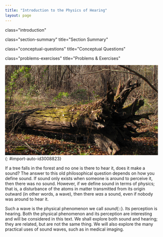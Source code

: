 ```yaml
---
title: "Introduction to the Physics of Hearing"
layout: page
---
```



<cnx-pi class="cnx.flag.introduction"> class="introduction" </cnx-pi>

<cnx-pi class="cnx.eoc">class="section-summary" title="Section Summary"</cnx-pi>

<cnx-pi class="cnx.eoc">class="conceptual-questions" title="Conceptual Questions"</cnx-pi>

<cnx-pi class="cnx.eoc">class="problems-exercises" title="Problems &amp; Exercises"</cnx-pi>

 ![Photograph of an old tree in a forest that had fallen some time ago.](../resources/Figure_18_00_01a_D.jpg "This tree fell some time ago. When it fell, atoms in the air were disturbed. Physicists would call this disturbance sound whether someone was around to hear it or not. (credit: B.A. Bowen Photography)"){: #import-auto-id3008823}

If a tree falls in the forest and no one is there to hear it, does it make a sound? The answer to this old philosophical question depends on how you define sound. If sound only exists when someone is around to perceive it, then there was no sound. However, if we define sound in terms of physics; that is, a disturbance of the atoms in matter transmitted from its origin outward (in other words, a wave), then there *was* a sound, even if nobody was around to hear it.

Such a wave is the physical phenomenon we call *sound*{::}*.* Its perception is hearing. Both the physical phenomenon and its perception are interesting and will be considered in this text. We shall explore both sound and hearing; they are related, but are not the same thing. We will also explore the many practical uses of sound waves, such as in medical imaging.
